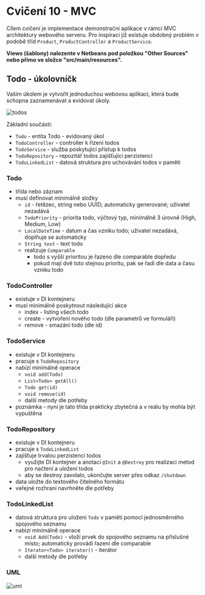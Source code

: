 # Cvičení 10 - MVC

Cílem cvičení je implementace demonstrační aplikace v rámci MVC architektury webového serveru. Pro inspiraci již existuje obdobný problém v podobě tříd `Product`, `ProductController` a `ProductService`.

**Views (šablony) nalezente v Netbeans pod položkou "Other Sources" nebo přímo ve složce "src/main/resources".**

## Todo - úkolovníčk

Vaším úkolem je vytvořit jednoduchou webovou aplikaci, která bude schopna zaznamenávat a evidovat úkoly.

![todos](./img/todos.gif)

Základní součásti:

- `Todo` - entita Todo - evidovaný úkol
- `TodoController` - controller k řízení todos
- `TodoService` - služba poskytující přístup k todos
- `TodoRepository` - repozitář todos zajišťující perzistenci
- `TodoLinkedList` - datová struktura pro uchovávání todos v paměti

### Todo

- třída nebo záznam
- musí definovat minimálně složky
  - `id` - řetězec, string nebo UUID; automaticky generované; uživatel nezadává
  - `TodoPriority` - priorita todo, výčtový typ, minimálně 3 úrovně (High, Medium, Low)
  - `LocalDateTime` - datum a čas vzniku todo; uživatel nezadává, doplňuje se automaticky
  - `String text` - text todo
  - realizuje `Comparable`
    - todo s vyšší prioritou je řazeno dle comparable dopředu
    - pokud mají dvě toto stejnou prioritu, pak se řadi dle data a času vzniku todo

### TodoController

- existuje v DI kontejneru
- musí minimálně poskytnout následující akce
  - index - listing všech todo
  - create - vytvoření nového todo (dle parametrů ve formuláři)
  - remove - smazání todo (dle id)

### TodoService

- existuje v DI kontejneru
- pracuje s `TodoRepository` 
- nabízí minimálně operace
  - `void add(Todo)`
  - `List<Todo> getAll()`
  - `Todo get(id)`
  - `void remove(id)`
  - další metody dle potřeby
- poznámka - nyní je tato třída prakticky zbytečná a v reálu by mohla být vypuštěna

### TodoRepository

- existuje v DI kontejneru
- pracuje s `TodoLinkedList`
- zajišťuje trvalou perzistenci todos
  - využijte DI kontejner a anotací `@Init` a `@Destroy` pro realizaci metod pro načtení a uložení todos
  - aby se destroy zavolalo, ukončujte server přes odkaz `/shutdown`
- data uložte do textového čitelného formátu
- veřejné rozhraní navrhněte dle potřeby

### TodoLinkedList

- datová struktura pro uložení `Todo` v paměti pomocí jednosměrného spojového seznamu
- nabizí minimálně operace
  - `void Add(Todo)` - vloží prvek do spojového seznamu na příslušné místo; automaticky provádí řazení dle comparable
  - `Iterator<Todo> iterator()` - iterátor
  - další metody dle potřeby

### UML

![uml](./img/uml.png)

<!-- classDiagram
direction LR

class Todo {
    id
    priority
    datetime
    text
}

namespace Controller {
    class TodoController
}

namespace Model {
    class TodoRepository
    class TodoService
    class TodoLinkedList
    class TodoEntry
    class Todo

}

namespace LinkedList {
    class TodoLinkedList
    class TodoEntry
}

TodoController -- > TodoService
TodoService -- > TodoRepository
TodoRepository -- > TodoLinkedList

TodoLinkedList -- > "first" TodoEntry

TodoEntry -- > "next" TodoEntry
TodoEntry -- > "todo" Todo -->
